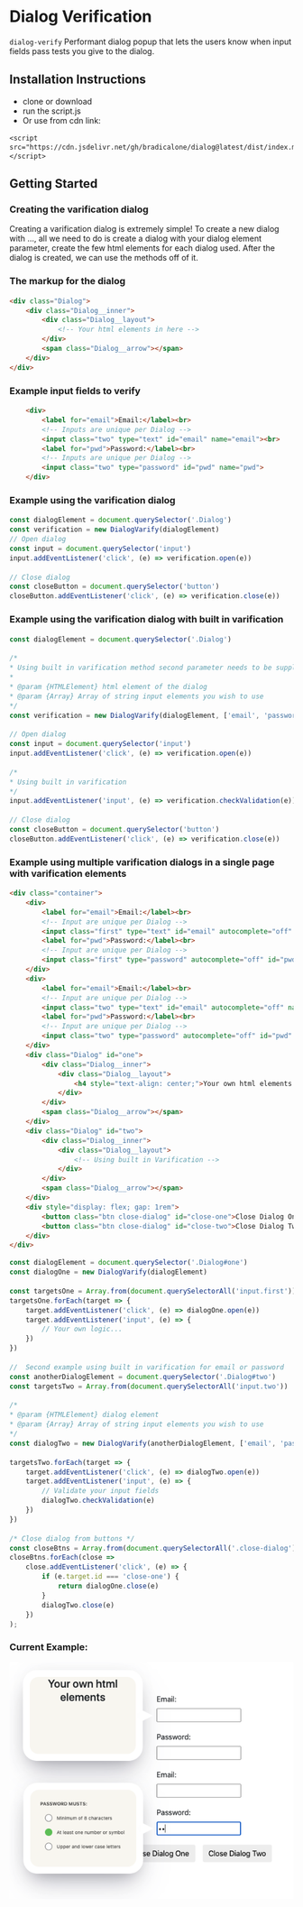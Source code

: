 # Dialog Verification

`dialog-verify`  Performant dialog popup that lets the users know when input fields pass tests you give to the dialog. 

## Installation Instructions
* clone or download
* run the script.js
* Or use from cdn link:
```
<script src="https://cdn.jsdelivr.net/gh/bradicalone/dialog@latest/dist/index.min.js"></script>
```


## Getting Started
### Creating the varification dialog
Creating a varification dialog is extremely simple! To create a new dialog with ..., all we need to do is create a dialog with your dialog element parameter, create the few html elements for each dialog used. After the dialog is created, we can use the methods off of it.


### The markup for the dialog
```html
<div class="Dialog">
    <div class="Dialog__inner">
        <div class="Dialog__layout">
            <!-- Your html elements in here -->
        </div>
        <span class="Dialog__arrow"></span>
    </div>
</div>
```

### Example input fields to verify 
```html
    <div>
        <label for="email">Email:</label><br>
        <!-- Inputs are unique per Dialog -->
        <input class="two" type="text" id="email" name="email"><br>
        <label for="pwd">Password:</label><br>
        <!-- Inputs are unique per Dialog -->
        <input class="two" type="password" id="pwd" name="pwd">
    </div>
```

### Example using the varification dialog
```javascript
const dialogElement = document.querySelector('.Dialog')
const verification = new DialogVarify(dialogElement)
// Open dialog 
const input = document.querySelector('input')
input.addEventListener('click', (e) => verification.open(e))

// Close dialog
const closeButton = document.querySelector('button')
closeButton.addEventListener('click', (e) => verification.close(e))
```

### Example using the varification dialog with built in varification
```javascript
const dialogElement = document.querySelector('.Dialog')

/*
* Using built in varification method second parameter needs to be supplied. 
*
* @param {HTMLElement} html element of the dialog
* @param {Array} Array of string input elements you wish to use
*/
const verification = new DialogVarify(dialogElement, ['email', 'password'])

// Open dialog 
const input = document.querySelector('input')
input.addEventListener('click', (e) => verification.open(e))

/*
* Using built in varification
*/
input.addEventListener('input', (e) => verification.checkValidation(e))

// Close dialog
const closeButton = document.querySelector('button')
closeButton.addEventListener('click', (e) => verification.close(e))
```


### Example using multiple varification dialogs in a single page with varification elements

```html
<div class="container">
    <div>
        <label for="email">Email:</label><br>
        <!-- Input are unique per Dialog -->
        <input class="first" type="text" id="email" autocomplete="off" name="email"><br>
        <label for="pwd">Password:</label><br>
        <!-- Input are unique per Dialog -->
        <input class="first" type="password" autocomplete="off" id="pwd" name="pwd">
    </div>
    <div>
        <label for="email">Email:</label><br>
        <!-- Input are unique per Dialog -->
        <input class="two" type="text" id="email" autocomplete="off" name="email"><br>
        <label for="pwd">Password:</label><br>
        <!-- Input are unique per Dialog -->
        <input class="two" type="password" autocomplete="off" id="pwd" name="pwd">
    </div>
    <div class="Dialog" id="one">
        <div class="Dialog__inner">
            <div class="Dialog__layout">
                <h4 style="text-align: center;">Your own html elements here..</h4>
            </div>
        </div>
        <span class="Dialog__arrow"></span>
    </div>
    <div class="Dialog" id="two">
        <div class="Dialog__inner">
            <div class="Dialog__layout">
                <!-- Using built in Varification -->
            </div>
        </div>
        <span class="Dialog__arrow"></span>
    </div>
    <div style="display: flex; gap: 1rem">
        <button class="btn close-dialog" id="close-one">Close Dialog One</button>
        <button class="btn close-dialog" id="close-two">Close Dialog Two</button>
    </div>
</div>
```

```javascript
const dialogElement = document.querySelector('.Dialog#one')
const dialogOne = new DialogVarify(dialogElement)

const targetsOne = Array.from(document.querySelectorAll('input.first'))
targetsOne.forEach(target => {
    target.addEventListener('click', (e) => dialogOne.open(e))
    target.addEventListener('input', (e) => {
        // Your own logic...
    })
})

//  Second example using built in varification for email or password 
const anotherDialogElement = document.querySelector('.Dialog#two')
const targetsTwo = Array.from(document.querySelectorAll('input.two'))

/* 
* @param {HTMLElement} dialog element
* @param {Array} Array of string input elements you wish to use
*/
const dialogTwo = new DialogVarify(anotherDialogElement, ['email', 'password'])

targetsTwo.forEach(target => {
    target.addEventListener('click', (e) => dialogTwo.open(e))
    target.addEventListener('input', (e) => {
        // Validate your input fields
        dialogTwo.checkValidation(e)
    })
})

/* Close dialog from buttons */
const closeBtns = Array.from(document.querySelectorAll('.close-dialog'))
closeBtns.forEach(close =>
    close.addEventListener('click', (e) => {
        if (e.target.id === 'close-one') {
            return dialogOne.close(e)
        }
        dialogTwo.close(e)
    })
);
```

### Current Example:

![Alt text](./dual-dialogs.png)